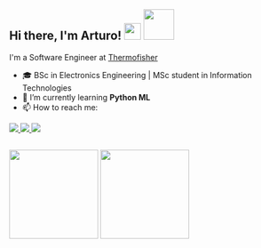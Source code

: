 <!-- Start: Welcome section -->
<div vertical-align="middle">
  <h2> Hi there, I'm Arturo! 
    <img src="https://media.giphy.com/media/fvT2uzkzsSWmmkvl5g/giphy.gif" width="30"> 
    <img src="https://media.giphy.com/media/jf8FsS1JGOXmg/giphy.gif" width="55"> 
  </h2>
<div>
<!-- End: Welcome section -->

<!-- Start: About me section -->
<p> I'm a Software Engineer at <a href="https://www.thermofisher.com">Thermofisher</a></p>
<ul>
<li> 🎓 BSc in Electronics Engineering | MSc student in Information Technologies  </li>
<li> 🌱 I’m currently learning <b>Python ML</b> </li>
<li> 📫 How to reach me: </li>
</ul>
<a href="https://mail.google.com/mail/?view=cm&fs=1&to=arturoo1516@gmail.com">
  <img src="https://img.shields.io/badge/-arturoo1516@gmail.com-red?style=flat-square&logo=gmail&logoColor=white"/>
</a> 
<a href="https://www.linkedin.com/in/arturomendivil/">
  <img src="https://img.shields.io/badge/-arturomendivil-blue?style=flat-square&logo=Linkedin&logoColor=white"/>
</a> 
<a href="https://twitter.com/ArturoMendivil">
  <img src="https://img.shields.io/badge/-arturomendivil-blue?style=flat-square&logo=Twitter&logoColor=white"/>
</a> 
<h2> </h2>
<!-- End: About me section -->

<img height="160px" src="https://github-readme-stats.vercel.app/api?username=artmen1516&show_icons=true&hide=issues&theme=tokyonight"/>
<img height="160px" src="https://github-readme-stats.vercel.app/api/top-langs/?username=artmen1516&layout=compact&theme=tokyonight"/>

<!-- ORIGINAL Example Readme
**artmen1516/artmen1516** is a ✨ _special_ ✨ repository because its `README.md` (this file) appears on your GitHub profile.

Here are some ideas to get you started:

- 🔭 I’m currently working on ...
- 🌱 I’m currently learning ...
- 👯 I’m looking to collaborate on ...
- 🤔 I’m looking for help with ...
- 💬 Ask me about ...
- 📫 How to reach me: ...
- 😄 Pronouns: ...
- ⚡ Fun fact: ...
-->


